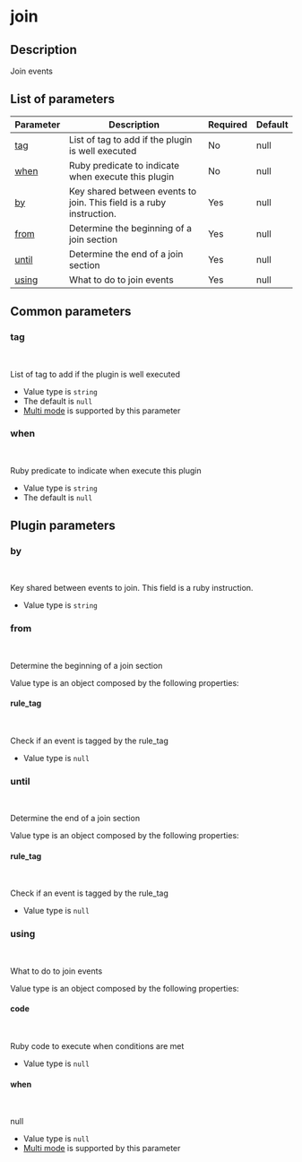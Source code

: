 # join <Badge type='tip' text='community' vertical='top' />

## Description
Join events


  

## List of parameters
| Parameter | Description | Required | Default |
|---|---|---|---|
| [tag](#tag) | List of tag to add if the plugin is well executed | No | null |
| [when](#when) | Ruby predicate to indicate when execute this plugin | No | null |
| [by](#by) | Key shared between events to join. This field is a ruby instruction. | Yes | null |
| [from](#from) | Determine the beginning of a join section | Yes | null |
| [until](#until) | Determine the end of a join section | Yes | null |
| [using](#using) | What to do to join events | Yes | null |

## Common parameters
### tag
<br/>
<Badge type=warning text=optional vertical=bottom />

List of tag to add if the plugin is well executed
- Value type is `string`
- The default is `null`
- [Multi mode](#) is supported by this parameter

### when
<br/>
<Badge type=warning text=optional vertical=bottom />

Ruby predicate to indicate when execute this plugin
- Value type is `string`
- The default is `null`

## Plugin parameters
### by
<br/>
<Badge type=tip text=required vertical=bottom />

Key shared between events to join. This field is a ruby instruction.
- Value type is `string`

### from
<br/>
<Badge type=tip text=required vertical=bottom />

Determine the beginning of a join section

Value type is an object composed by the following properties: 
#### rule_tag

<br/>
<Badge type=tip text=required vertical=bottom />

  Check if an event is tagged by the rule_tag

  - Value type is `null`

### until
<br/>
<Badge type=tip text=required vertical=bottom />

Determine the end of a join section

Value type is an object composed by the following properties: 
#### rule_tag

<br/>
<Badge type=tip text=required vertical=bottom />

  Check if an event is tagged by the rule_tag

  - Value type is `null`

### using
<br/>
<Badge type=tip text=required vertical=bottom />

What to do to join events

Value type is an object composed by the following properties: 
#### code

<br/>
<Badge type=tip text=required vertical=bottom />

  Ruby code to execute when conditions are met

  - Value type is `null`
#### when

<br/>
<Badge type=tip text=required vertical=bottom />

  null

  - Value type is `null`
- [Multi mode](#) is supported by this parameter

